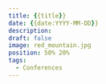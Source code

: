 ```yaml
---
title: {{title}}
date: {{date:YYYY-MM-DD}}
description: 
draft: false
image: red_mountain.jpg
position: 50% 20%
tags:
  - Conferences
---
```

